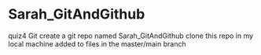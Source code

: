 # Sarah_GitAndGithub
quiz4 Git
create a git repo named Sarah_GitAndGithub
clone this repo in my local machine 
added to files in the master/main branch 
